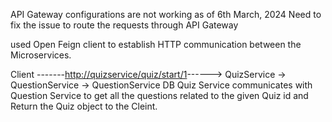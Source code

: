 API Gateway configurations are not working as of 6th March, 2024
Need to fix the issue to route the requests through API Gateway

used Open Feign client to establish HTTP communication between the Microservices.

Client -------<http://quizservice/quiz/start/1>------> QuizService -> QuestionService -> QuestionService DB
Quiz Service communicates with Question Service to get all the questions related to the given Quiz id and Return the Quiz object to the Cleint.

